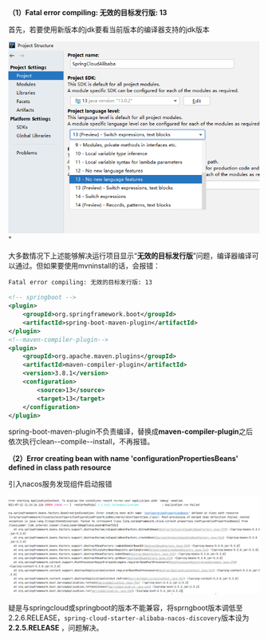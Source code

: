 **（1）Fatal error compiling: 无效的目标发行版: 13**

首先，若要使用新版本的jdk要看当前版本的编译器支持的jdk版本

<img src="pictures\当前idea支持的jdk版本.png">"

大多数情况下上述能够解决运行项目显示“**无效的目标发行版**”问题，编译器编译可以通过。但如果要使用mvninstall的话，会报错：

```
Fatal error compiling: 无效的目标发行版: 13
```

```xml
<!-- springboot -->
<plugin>
    <groupId>org.springframework.boot</groupId>
    <artifactId>spring-boot-maven-plugin</artifactId>
</plugin>
<!--maven-compiler-plugin-->
<plugin>
    <groupId>org.apache.maven.plugins</groupId>
    <artifactId>maven-compiler-plugin</artifactId>
    <version>3.8.1</version>
    <configuration>
        <source>13</source>
        <target>13</target>
    </configuration>
</plugin>
```

spring-boot-maven-plugin不负责编译，替换成**maven-compiler-plugin**之后 依次执行clean--compile--install，不再报错。

**（2）Error creating bean with name 'configurationPropertiesBeans' defined in class path resource**

引入nacos服务发现组件启动报错

<img src="pictures\nacos服务发现启动报错1.png" style="zoom:80%;" />

疑是与springcloud或springboot的版本不能兼容，将sprngboot版本调低至2.2.6.RELEASE，`spring-cloud-starter-alibaba-nacos-discovery`版本设为**2.2.5.RELEASE** ，问题解决。

